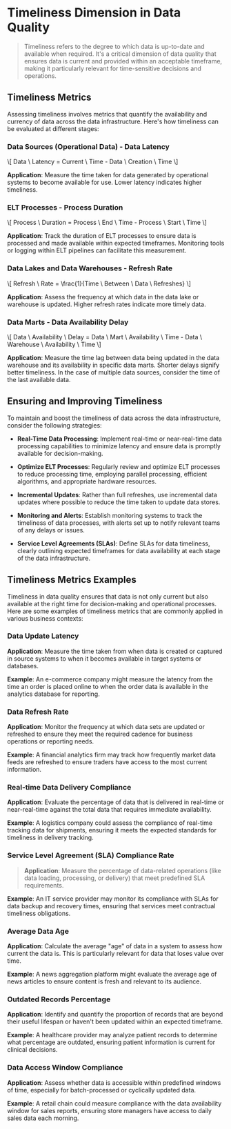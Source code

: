 # Timeliness Dimension in Data Quality
> Timeliness refers to the degree to which data is up-to-date and available when required. It's a critical dimension of data quality that ensures data is current and provided within an acceptable timeframe, making it particularly relevant for time-sensitive decisions and operations.

## Timeliness Metrics
Assessing timeliness involves metrics that quantify the availability and currency of data across the data infrastructure. Here's how timeliness can be evaluated at different stages:

### Data Sources (Operational Data) - Data Latency
\\[ Data \ Latency = Current \ Time - Data \ Creation \ Time \\]

**Application**: Measure the time taken for data generated by operational systems to become available for use. Lower latency indicates higher timeliness.

### ELT Processes - Process Duration
\\[ Process \ Duration = Process \ End \ Time - Process \ Start \ Time \\]

**Application**: Track the duration of ELT processes to ensure data is processed and made available within expected timeframes. Monitoring tools or logging within ELT pipelines can facilitate this measurement.

### Data Lakes and Data Warehouses - Refresh Rate
\\[ Refresh \ Rate = \frac{1}{Time \ Between \ Data \ Refreshes} \\]

**Application**: Assess the frequency at which data in the data lake or warehouse is updated. Higher refresh rates indicate more timely data.

### Data Marts - Data Availability Delay
\\[ Data \ Availability \ Delay = Data \ Mart \ Availability \ Time - Data \ Warehouse \ Availability \ Time \\]

**Application**: Measure the time lag between data being updated in the data warehouse and its availability in specific data marts. Shorter delays signify better timeliness. In the case of multiple data sources, consider the time of the last available data.

## Ensuring and Improving Timeliness
To maintain and boost the timeliness of data across the data infrastructure, consider the following strategies:

* **Real-Time Data Processing**:
  Implement real-time or near-real-time data processing capabilities to minimize latency and ensure data is promptly available for decision-making.

* **Optimize ELT Processes**:
  Regularly review and optimize ELT processes to reduce processing time, employing parallel processing, efficient algorithms, and appropriate hardware resources.

* **Incremental Updates**:
  Rather than full refreshes, use incremental data updates where possible to reduce the time taken to update data stores.

* **Monitoring and Alerts**:
  Establish monitoring systems to track the timeliness of data processes, with alerts set up to notify relevant teams of any delays or issues.

* **Service Level Agreements (SLAs)**:
  Define SLAs for data timeliness, clearly outlining expected timeframes for data availability at each stage of the data infrastructure.

## Timeliness Metrics Examples
Timeliness in data quality ensures that data is not only current but also available at the right time for decision-making and operational processes. Here are some examples of timeliness metrics that are commonly applied in various business contexts:

### Data Update Latency
**Application**: Measure the time taken from when data is created or captured in source systems to when it becomes available in target systems or databases.

**Example**: An e-commerce company might measure the latency from the time an order is placed online to when the order data is available in the analytics database for reporting.

### Data Refresh Rate
**Application**: Monitor the frequency at which data sets are updated or refreshed to ensure they meet the required cadence for business operations or reporting needs.

**Example**: A financial analytics firm may track how frequently market data feeds are refreshed to ensure traders have access to the most current information.

### Real-time Data Delivery Compliance
**Application**: Evaluate the percentage of data that is delivered in real-time or near-real-time against the total data that requires immediate availability.

**Example**: A logistics company could assess the compliance of real-time tracking data for shipments, ensuring it meets the expected standards for timeliness in delivery tracking.

### Service Level Agreement (SLA) Compliance Rate
>**Application**: Measure the percentage of data-related operations (like data loading, processing, or delivery) that meet predefined SLA requirements.

**Example**: An IT service provider may monitor its compliance with SLAs for data backup and recovery times, ensuring that services meet contractual timeliness obligations.

### Average Data Age
**Application**: Calculate the average "age" of data in a system to assess how current the data is. This is particularly relevant for data that loses value over time.

**Example**: A news aggregation platform might evaluate the average age of news articles to ensure content is fresh and relevant to its audience.

### Outdated Records Percentage
**Application**: Identify and quantify the proportion of records that are beyond their useful lifespan or haven't been updated within an expected timeframe.

**Example**: A healthcare provider may analyze patient records to determine what percentage are outdated, ensuring patient information is current for clinical decisions.

### Data Access Window Compliance
**Application**: Assess whether data is accessible within predefined windows of time, especially for batch-processed or cyclically updated data.

**Example**: A retail chain could measure compliance with the data availability window for sales reports, ensuring store managers have access to daily sales data each morning.
